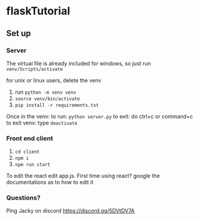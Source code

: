# flaskTutorial


## Set up

### Server
The virtual file is already included for windows, so just run `venv/Scripts/activate`

for unix or linux users, delete the venv
1. run `python -m venv venv`
2. `source venv/bin/activate`
3. `pip install -r requirements.txt`

Once in the venv:
    to run: `python server.py`
    to exit: do ctrl+c or command+c
    to exit venv: type `deactivate`

### Front end client
1. `cd client`
2. `npm i`
3. `npm run start`

To edit the react edit app.js. First time using react? google the documentations as to how to edit it

### Questions?
Ping Jacky on discord
https://discord.gg/5DVtDV7A
